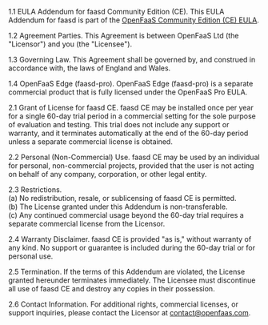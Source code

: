1.1 EULA Addendum for faasd Community Edition (CE). This EULA Addendum for faasd is part of the [OpenFaaS Community Edition (CE) EULA](https://github.com/openfaas/faas/blob/master/EULA.md).  
 
1.2 Agreement Parties. This Agreement is between OpenFaaS Ltd (the "Licensor") and you (the "Licensee").  
 
1.3 Governing Law. This Agreement shall be governed by, and construed in accordance with, the laws of England and Wales.  
 
1.4 OpenFaaS Edge (faasd-pro). OpenFaaS Edge (faasd-pro) is a separate commercial product that is fully licensed under the OpenFaaS Pro EULA.  
 
2.1 Grant of License for faasd CE. faasd CE may be installed once per year for a single 60-day trial period in a commercial setting for the sole purpose of evaluation and testing. This trial does not include any support or warranty, and it terminates automatically at the end of the 60-day period unless a separate commercial license is obtained.  
 
2.2 Personal (Non-Commercial) Use. faasd CE may be used by an individual for personal, non-commercial projects, provided that the user is not acting on behalf of any company, corporation, or other legal entity.  
 
2.3 Restrictions.  
(a) No redistribution, resale, or sublicensing of faasd CE is permitted.  
(b) The License granted under this Addendum is non-transferable.  
(c) Any continued commercial usage beyond the 60-day trial requires a separate commercial license from the Licensor.  
 
2.4 Warranty Disclaimer. faasd CE is provided "as is," without warranty of any kind. No support or guarantee is included during the 60-day trial or for personal use.  
 
2.5 Termination. If the terms of this Addendum are violated, the License granted hereunder terminates immediately. The Licensee must discontinue all use of faasd CE and destroy any copies in their possession.  
 
2.6 Contact Information. For additional rights, commercial licenses, or support inquiries, please contact the Licensor at contact@openfaas.com.  